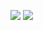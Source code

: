 ![](https://raw.githubusercontent.com/CYCLOP5/stats/master/generated/overview.svg#gh-dark-mode-only)
![](https://raw.githubusercontent.com/CYCLOP5/stats/master/generated/languages.svg#gh-dark-mode-only)

